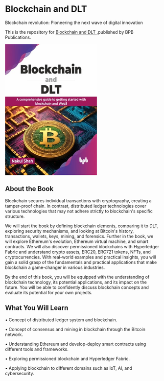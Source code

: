 # Blockchain and DLT

Blockchain revolution: Pioneering the next wave of digital innovation

This is the repository for [Blockchain and DLT
](https://bpbonline.com/products/blockchain-and-dlt?variant=43230460969160),published by BPB Publications.

<img src="9789355519283.jpg">

## About the Book
Blockchain secures individual transactions with cryptography, creating a tamper-proof chain. In contrast, distributed ledger technologies cover various technologies that may not adhere strictly to blockchain's specific structure.

We will start the book by defining blockchain elements, comparing it to DLT, exploring security mechanisms, and looking at Bitcoin's history, transactions, wallets, keys, mining, and forensics. Further in the book, we will explore Ethereum's evolution, Ethereum virtual machine, and smart contracts. We will also discover permissioned blockchains with Hyperledger Fabric and understand crypto assets, ERC20, ERC721 tokens, NFTs, and cryptocurrencies. With real-world examples and practical insights, you will gain a solid grasp of the fundamentals and practical applications that make blockchain a game-changer in various industries. 

By the end of this book, you will be equipped with the understanding of blockchain technology, its potential applications, and its impact on the future. You will be able to confidently discuss blockchain concepts and evaluate its potential for your own projects.

## What You Will Learn
• Concept of distributed ledger system and blockchain.

• Concept of consensus and mining in blockchain through the Bitcoin network.

• Understanding Ethereum and develop-deploy smart contracts using different tools and frameworks.

• Exploring permissioned blockchain and Hyperledger Fabric.

• Applying blockchain to different domains such as IoT, AI, and cybersecurity.

